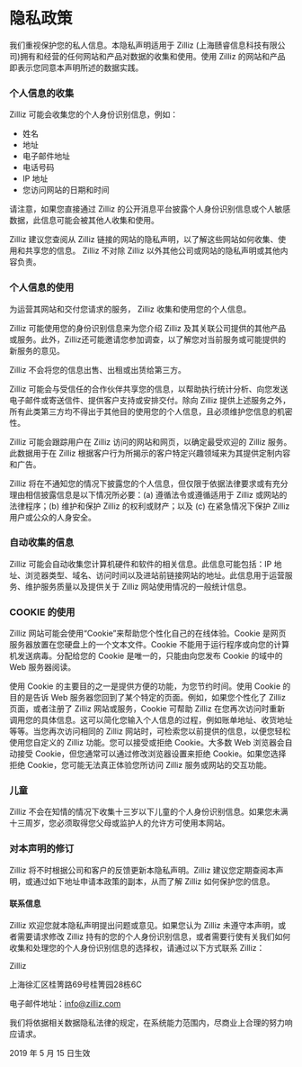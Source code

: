 # 隐私政策

我们重视保护您的私人信息。本隐私声明适用于 Zilliz (上海赜睿信息科技有限公司)拥有和经营的任何网站和产品对数据的收集和使用。使用 Zilliz 的网站和产品即表示您同意本声明所述的数据实践。

### 个人信息的收集
Zilliz 可能会收集您的个人身份识别信息，例如：
      
- 姓名
- 地址
- 电子邮件地址
- 电话号码
- IP 地址
- 您访问网站的日期和时间

请注意，如果您直接通过 Zilliz 的公开消息平台披露个人身份识别信息或个人敏感数据，此信息可能会被其他人收集和使用。

Zilliz 建议您查阅从 Zilliz 链接的网站的隐私声明，以了解这些网站如何收集、使用和共享您的信息。 Zilliz 不对除 Zilliz 以外其他公司或网站的隐私声明或其他内容负责。


### 个人信息的使用
为运营其网站和交付您请求的服务， Zilliz 收集和使用您的个人信息。

Zilliz 可能使用您的身份识别信息来为您介绍 Zilliz 及其关联公司提供的其他产品或服务。此外，Zilliz还可能邀请您参加调查，以了解您对当前服务或可能提供的新服务的意见。

Zilliz 不会将您的信息出售、出租或出赁给第三方。

Zilliz 可能会与受信任的合作伙伴共享您的信息，以帮助执行统计分析、向您发送电子邮件或寄送信件、提供客户支持或安排交付。除向 Zilliz 提供上述服务之外，所有此类第三方均不得出于其他目的使用您的个人信息，且必须维护您信息的机密性。

Zilliz 可能会跟踪用户在 Zilliz 访问的网站和网页，以确定最受欢迎的 Zilliz 服务。此数据用于在 Zilliz 根据客户行为所揭示的客户特定兴趣领域来为其提供定制内容和广告。

Zilliz 将在不通知您的情况下披露您的个人信息，但仅限于依据法律要求或有充分理由相信披露信息是以下情况所必要：(a) 遵循法令或遵循适用于 Zilliz 或网站的法律程序；(b) 维护和保护 Zilliz 的权利或财产；以及 (c) 在紧急情况下保护 Zilliz 用户或公众的人身安全。

### 自动收集的信息

Zilliz 可能会自动收集您计算机硬件和软件的相关信息。此信息可能包括：IP 地址、浏览器类型、域名、访问时间以及进站前链接网站的地址。此信息用于运营服务、维护服务质量以及提供关于 Zilliz 网站使用情况的一般统计信息。

### COOKIE 的使用

Zilliz 网站可能会使用“Cookie”来帮助您个性化自己的在线体验。Cookie 是网页服务器放置在您硬盘上的一个文本文件。Cookie 不能用于运行程序或向您的计算机发送病毒。分配给您的 Cookie 是唯一的，只能由向您发布 Cookie 的域中的 Web 服务器阅读。

使用 Cookie 的主要目的之一是提供方便的功能，为您节约时间。使用 Cookie 的目的是告诉 Web 服务器您回到了某个特定的页面。例如，如果您个性化了 Zilliz 页面，或者注册了 Zilliz 网站或服务，Cookie 可帮助 Zilliz 在您再次访问时重新调用您的具体信息。这可以简化您输入个人信息的过程，例如账单地址、收货地址等等。当您再次访问相同的 Zilliz 网站时，可检索您以前提供的信息，以便您轻松使用您自定义的 Zilliz 功能。您可以接受或拒绝 Cookie。大多数 Web 浏览器会自动接受 Cookie，但您通常可以通过修改浏览器设置来拒绝 Cookie。如果您选择拒绝 Cookie，您可能无法真正体验您所访问 Zilliz 服务或网站的交互功能。

### 儿童

Zilliz 不会在知情的情况下收集十三岁以下儿童的个人身份识别信息。如果您未满十三周岁，您必须取得您父母或监护人的允许方可使用本网站。

### 对本声明的修订

Zilliz 将不时根据公司和客户的反馈更新本隐私声明。Zilliz 建议您定期查阅本声明，或通过如下地址申请本政策的副本，从而了解 Zilliz 如何保护您的信息。

#### 联系信息

Zilliz 欢迎您就本隐私声明提出问题或意见。如果您认为 Zilliz 未遵守本声明，或者需要请求修改 Zilliz 持有的您的个人身份识别信息，或者需要行使有关我们如何收集和处理您的个人身份识别信息的选择权，请通过以下方式联系 Zilliz：

Zilliz

上海徐汇区桂箐路69号桂箐园28栋6C

电子邮件地址：info@zilliz.com

我们将依据相关数据隐私法律的规定，在系统能力范围内，尽商业上合理的努力响应请求。

2019 年 5 月 15 日生效